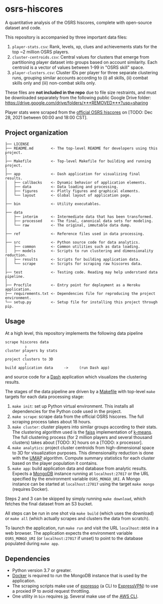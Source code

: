 osrs-hiscores
=============

A quantitative analysis of the OSRS hiscores, complete with open-source dataset and code.

This repository is accompanied by three important data files:

1. `player-stats.csv`: Rank, levels, xp, clues and achievements stats for the top \~2 million OSRS players.
2. `cluster-centroids.csv`: Central values for clusters that emerge from partitioning player dataset into groups based on account similarity. Each centroid is a vector of values between 1-99 in "OSRS skill" space.
5. `player-clusters.csv`: Cluster IDs per player for three separate clustering runs, grouping similar accounts according to (i) all skills, (ii) combat skills only and (iii) non-combat skills only.

These files are **not included in the repo** due to file size restraints, and must be downloaded separately from the following public Google Drive folder: <https://drive.google.com/drive/folders/***REMOVED***?usp=sharing>

Player stats were scraped from the [official OSRS hiscores](https://secure.runescape.com/m=hiscore_oldschool/overall) on [TODO: Dec 28, 2021 between 00:00 and 18:00 CST].

Project organization
--------------------

    ├── LICENSE
    ├── README.md        <- The top-level README for developers using this project.
    │
    ├── Makefile         <- Top-level Makefile for building and running project.
    │
    ├── app              <- Dash application for visualizing final results.
    │   ├── callbacks    <- Dynamic behavior of application elements.
    │   ├── data         <- Data loading and processing.
    │   ├── figures      <- Plotly figures and graphical elements.
    │   └── layout       <- Global layout of application page.
    │
    ├── bin              <- Utility executables.
    │
    ├── data
    │   ├── interim      <- Intermediate data that has been transformed.
    │   ├── processed    <- The final, canonical data sets for modeling.
    │   └── raw          <- The original, immutable data dump.
    │
    ├── ref              <- Reference files used in data processing.
    │
    ├── src              <- Python source code for data analytics.
    │   ├── common       <- Common utilities such as data loading.
    │   ├── models       <- Scripts to run clustering and dimensionality reduction.
    │   ├── results      <- Scripts for building application data.
    │   └── scrape       <- Scripts for scraping raw hiscores data.
    │
    ├── test             <- Testing code. Reading may help understand data pipeline.
    │
    ├── Procfile         <- Entry point for deployment as a Heroku application.
    ├── requirements.txt <- Dependencies file for reproducing the project environment.
    └── setup.py         <- Setup file for installing this project through pip.

Usage
-----

At a high level, this repository implements the following data pipeline

```
scrape hiscores data
         ↓
cluster players by stats
         ↓
project clusters to 3D
         ↓
build application data     ->     (run Dash app)
```

and source code for a [Dash](https://plotly.com/dash/) application which visualizes the clustering results.

The stages of the data pipeline are driven by a [Makefile](https://opensource.com/article/18/8/what-how-makefile) with top-level `make` targets for each data processing stage:

1. `make init`: set up Python virtual environment. This installs all dependencies for the Python code used in the project.
2. `make scrape`: scrape data from the official OSRS hiscores. The full scraping process takes about 18 hours.
3. `make cluster`: cluster players into similar groups according to their stats. The clustering algorithm used is the [faiss](https://github.com/facebookresearch/faiss) implementation of [k-means](https://en.wikipedia.org/wiki/K-means_clustering). The full clustering process (for 2 million players and several thousand clusters) takes about [TODO: X] hours on a [TODO: x processor].
4. `make analytics`: project cluster centroids from high-dimensional space to 3D for visualization purposes. This dimensionality reduction is done with the [UMAP](https://umap-learn.readthedocs.io/en/latest/index.html#) algorithm. Compute summary statistics for each cluster based on the player population it contains.
5. `make app`: build application data and database from analytic results. Expects a [MongoDB](https://www.mongodb.com/) instance running at `localhost:27017` or the URL specified by the environment variable `OSRS_MONGO_URI`. A Mongo instance can be started at `localhost:27017` using the target `make mongo` (requires Docker).

Steps 2 and 3 can be skipped by simply running `make download`, which fetches the final dataset from an S3 bucket.

All steps can be run in one shot via `make build` (which uses the download) or `make all` (which actually scrapes and clusters the data from scratch).

To launch the application, run `make run` and visit the URL `localhost:8050` in a web browser. The application expects the environment variable `OSRS_MONGO_URI` (or `localhost:27017` if unset) to point to the database populated during `make app`.

Dependencies
------------

* Python version 3.7 or greater.
* [Docker](https://www.docker.com/) is required to run the MongoDB instance that is used by the application.
* The scraping scripts make use of [expresso](https://github.com/sttz/expresso) (a CLI to [ExpressVPN](https://www.expressvpn.com/)) to use a proxied IP to avoid request throttling.
* One utility in `bin` requires [jq](https://stedolan.github.io/jq/). Several make use of the [AWS CLI](https://aws.amazon.com/cli/).
